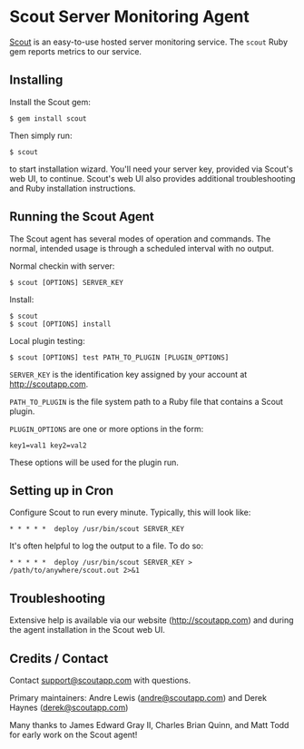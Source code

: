 # Scout Server Monitoring Agent

[Scout](https://scoutapp.com) is an easy-to-use hosted server monitoring service. The `scout` Ruby gem reports metrics to our service.

## Installing

Install the Scout gem:

    $ gem install scout

Then simply run:

    $ scout

to start installation wizard. You'll need your server key, provided via Scout's web UI, to continue. Scout's web UI also provides additional troubleshooting and Ruby installation instructions.

## Running the Scout Agent

The Scout agent has several modes of operation and commands.  The normal, intended usage is through a scheduled interval with no output.

Normal checkin with server:

    $ scout [OPTIONS] SERVER_KEY

Install:

    $ scout
    $ scout [OPTIONS] install

Local plugin testing:

    $ scout [OPTIONS] test PATH_TO_PLUGIN [PLUGIN_OPTIONS]


`SERVER_KEY` is the identification key assigned by your account at http://scoutapp.com.

`PATH_TO_PLUGIN` is the file system path to a Ruby file that contains a Scout plugin.

`PLUGIN_OPTIONS` are one or more options in the form:

    key1=val1 key2=val2
    
These options will be used for the plugin run.

## Setting up in Cron

Configure Scout to run every minute. Typically, this will look like:

    * * * * *  deploy /usr/bin/scout SERVER_KEY

It's often helpful to log the output to a file. To do so:

    * * * * *  deploy /usr/bin/scout SERVER_KEY > /path/to/anywhere/scout.out 2>&1
    
## Troubleshooting

Extensive help is available via our website (http://scoutapp.com) and during the agent installation in the Scout web UI.

## Credits / Contact

Contact support@scoutapp.com with questions.

Primary maintainers: Andre Lewis (andre@scoutapp.com) and Derek Haynes (derek@scoutapp.com)

Many thanks to James Edward Gray II, Charles Brian Quinn, and Matt Todd for early work on the Scout agent!
